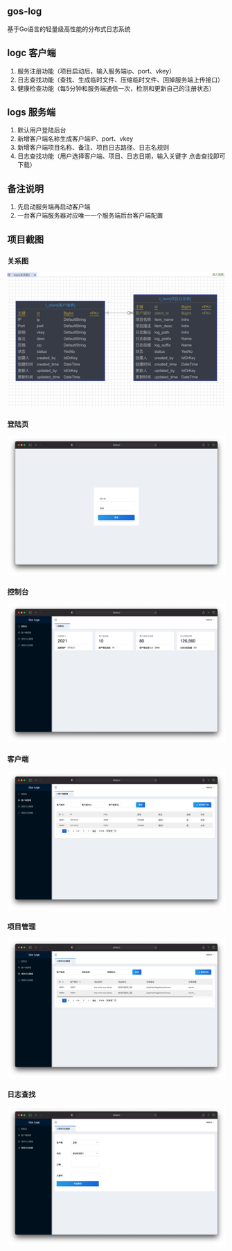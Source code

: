 ## gos-log
基于Go语言的轻量级高性能的分布式日志系统

## logc 客户端
1. 服务注册功能（项目启动后，输入服务端ip、port、vkey）
2. 日志查找功能（查找、生成临时文件、压缩临时文件、回掉服务端上传接口）
3. 健康检查功能（每5分钟和服务端通信一次，检测和更新自己的注册状态）

## logs 服务端
1. 默认用户登陆后台
2. 新增客户端名称生成客户端IP、port、vkey
3. 新增客户端项目名称、备注、项目日志路径、日志名规则
4. 日志查找功能（用户选择客户端、项目、日志日期，输入关键字 点击查找即可下载）

## 备注说明
1. 先启动服务端再启动客户端
2. 一台客户端服务器对应唯一一个服务端后台客户端配置

## 项目截图
### 关系图
![关系图](./logs/static/img/pdman.jpg "关系图")
### 登陆页
![登陆页](./logs/static/img/login.jpg "登陆页")
### 控制台
![控制台](./logs/static/img/index.jpg "控制台")
### 客户端
![客户端](./logs/static/img/client.jpg "客户端")
### 项目管理
![项目管理](./logs/static/img/item.jpg "项目管理")
### 日志查找
![日志查找](./logs/static/img/logs.jpg "日志查找")
